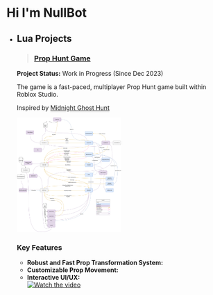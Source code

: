 # Hi I'm NullBot

- ## Lua Projects
  >### [Prop Hunt Game](https://www.roblox.com/games/15770783003/Game)
    **Project Status:** Work in Progress (Since Dec 2023)
    
    The game is a fast-paced, multiplayer Prop Hunt game built within Roblox Studio.
    
    Inspired by [Midnight Ghost Hunt](https://store.steampowered.com/app/915810/Midnight_Ghost_Hunt/)

    <img src="images/Networking_PropHunt.png" height="50%" width="50%" alt="Networking"/>

    ### Key Features
    - **Robust and Fast Prop Transformation System:**
    - **Customizable Prop Movement:**
    - **Interactive UI/UX:**  
[![Watch the video](https://github.com/user-attachments/assets/0559c8c3-53d1-4ec8-836d-c18a863a613c)](https://github.com/user-attachments/assets/66486fbd-8dcf-457c-8f4a-076e5262ae68)




